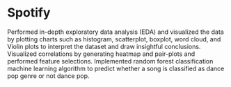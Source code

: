 # Spotify

Performed in-depth exploratory data analysis (EDA) and visualized the data by plotting charts such as histogram, scatterplot, boxplot, word cloud, and Violin plots to interpret the dataset and draw insightful conclusions. 
Visualized correlations by generating heatmap and pair-plots and performed feature selections. 
Implemented random forest classification machine learning algorithm to predict whether a song is classified as dance pop genre or not dance pop.
